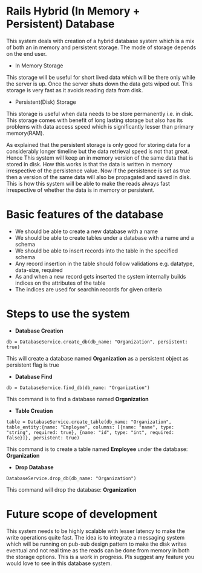 # Rails Hybrid (In Memory + Persistent) Database

This system deals with creation of a hybrid database system which is a mix of both an in memory and persistent storage. The mode of storage depends on the end user. 

* In Memory Storage

This storage will be useful for short lived data which will be there only while the server is up. Once the server shuts down the data gets wiped out. This storage is very fast as it avoids reading data from disk.

* Persistent(Disk) Storage

This storage is useful when data needs to be store permanently i.e. in disk. This storage comes with benefit of long lasting storage but also has its problems with data access speed which is significantly lesser than primary memory(RAM).

As explained that the persistent storage is only good for storing data for a considerably longer timeline but the data retrieval speed is not that great. Hence This system will keep an in memory version of the same data that is stored in disk. How this works is that the data is written in memory irrespective of the persistence value. Now if the persistence is set as true then a version of the same data will also be propagated and saved in disk. This is how this system will be able to make the reads always fast irrespective of whether the data is in memory or persistent.

# Basic features of the database
* We should be able to create a new database with a name
* We should be able to create tables under a database with a name and a schema
* We should be able to insert records into the table in the specified schema
* Any record insertion in the table should follow validations e.g. datatype, data-size, required
* As and when a new record gets inserted the system internally builds indices on the attributes of the table
* The indices are used for searchin records for given criteria

# Steps to use the system
* **Database Creation**

```
db = DatabaseService.create_db(db_name: "Organization", persistent: true)
```

This will create a database named **Organization** as a persistent object as persistent flag is true

* **Database Find**

```
db = DatabaseService.find_db(db_name: "Organization")
```

This command is to find a database named **Organization**

* **Table Creation**

```
table = DatabaseService.create_table(db_name: "Organization", table_entity:{name: "Employee", columns: [{name: "name", type: "string", required: true}, {name: "id", type: "int", required: false}]}, persistent: true)
```

This command is to create a table named **Employee** under the database: **Organization**

* **Drop Database**

```
DatabaseService.drop_db(db_name: "Organization")
```

This command will drop the database: **Organization**


# Future scope of development
This system needs to be highly scalable with lesser latency to make the write operations quite fast. The idea is to integrate a messaging system which will be running on pub-sub design pattern to make the disk writes eventual and not real time as the reads can be done from memory in both the storage options. This is a work in progress. Pls suggest any feature you would love to see in this database system.
